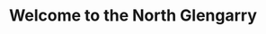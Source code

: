 ---
title: "Welcome to the North Glengarry"
description: "The North Glengarry is a fully licensed restaurant. We are renowned for our excellent food, varied menu and fast service, both in house and delivery."
layout: "home"

heading: THE NORTH GLENGARRY
sub1: "Whether you need a large table for a birthday celebration with friends, a romantic corner to bring your date, or a rustic booth for a special family outing, the North Glengarry offers you the perfect setting for any occasion!"
sub2: "Experience the Scottish roots and rustic charm of small-town eastern Ontario with our picturesque patio. The waterfall stands as a testament to the restaurant’s history as a grist mill. Built in 1819, it’s the oldest standing building in Alexandria!"

cta_link: /menu
cta_text: Explore Our Menu

cta_link2: 'tel:+1-613-525-3030'
cta_text2: "Call For Reservation"
---